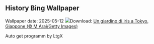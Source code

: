 ## History Bing Wallpaper
Wallpaper date: 2025-05-12
![](https://www.bing.com/th?id=OHR.IrisGarden_IT-IT1950091459_UHD.jpg&w=1000)Download: [Un giardino di iris a Tokyo, Giappone (© M.Arai/Getty Images)](https://www.bing.com/th?id=OHR.IrisGarden_IT-IT1950091459_UHD.jpg)

Auto get programm by LtgX
